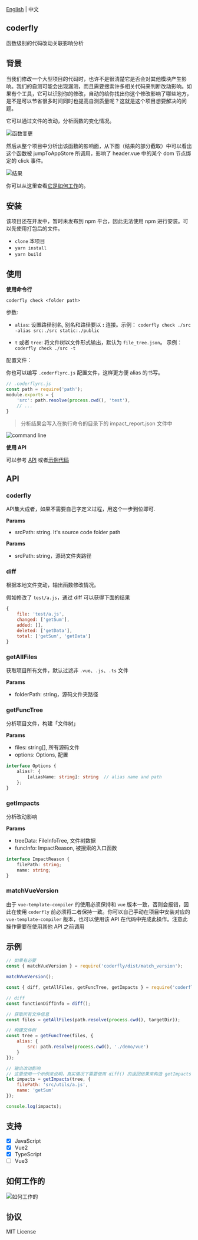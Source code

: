 [English](../README.md) | 中文

## coderfly

函数级别的代码改动关联影响分析

## 背景

当我们修改一个大型项目的代码时，也许不是很清楚它是否会对其他模块产生影响。我们的自测可能会出现漏测，而且需要搜索许多相关代码来判断改动影响。如果有个工具，它可以识别你的修改，自动的给你找出你这个修改影响了哪些地方，是不是可以节省很多时间同时也提高自测质量呢？这就是这个项目想要解决的问题。

它可以通过文件的改动，分析函数的变化情况。

![函数变更](./pics/function_change.png)

然后从整个项目中分析出该函数的影响面，从下图（结果的部分截取）中可以看出这个函数被 jumpToAppStore 所调用，影响了 header.vue 中的某个 dom 节点绑定的 click 事件。

![结果](./pics/impacts.png)

你可以从这里查看[它是如何工作](#如何工作的)的。

## 安装

该项目还在开发中，暂时未发布到 npm 平台，因此无法使用 npm 进行安装。可以先使用打包后的文件。

- `clone` 本项目
- `yarn install`
- `yarn build`

## 使用

**使用命令行**

`coderfly check <folder path>`

参数:

- `alias`: 设置路径别名, 别名和路径要以 **:** 连接。示例： `coderfly check ./src -alias src:./src static:./public`

- `t` 或者 `tree`: 将文件树以文件形式输出，默认为 `file_tree.json`。 示例： `coderfly check ./src -t`

配置文件：

你也可以编写 `.coderflyrc.js` 配置文件，这样更方便 alias 的书写。

```js
// .coderflyrc.js
const path = require('path');
module.exports = {
    'src': path.resolve(process.cwd(), 'test'),
    // ...
}
```

> 分析结果会写入在执行命令的目录下的 impact_report.json 文件中

![command line](./pics/command_line.png)

**使用 API**

可以参考 [API](#api) 或者[示例代码](#示例)

## API 

### coderfly

API集大成者，如果不需要自己字定义过程，用这个一步到位即可.

**Params**

- srcPath: string. It's source code folder path

**Params**

- srcPath: string，源码文件夹路径
### diff

根据本地文件变动，输出函数修改情况。

假如修改了 `test/a.js`，通过 diff 可以获得下面的结果

```js
{
    file: 'test/a.js',
    changed: ['getSum'],
    added: [],
    deleted: ['getData'],
    total: ['getSum', 'getData']
}
```

### getAllFiles

获取项目所有文件，默认过滤非 `.vue`、`.js`、`.ts` 文件

**Params**

- folderPath: string，源码文件夹路径

### getFuncTree

分析项目文件，构建「文件树」

**Params**

- files: string[], 所有源码文件
- options: Options, 配置

```ts
interface Options {
    alias?: {
        [aliasName: string]: string  // alias name and path
    };
}
```

### getImpacts

分析改动影响

**Params**

- treeData: FileInfoTree, 文件树数据
- funcInfo: ImpactReason, 被搜索的入口函数

```ts
interface ImpactReason {
    filePath: string;
    name: string;
}
```

### matchVueVersion

由于 `vue-template-compiler` 的使用必须保持和 `vue` 版本一致，否则会报错，因此在使用 `coderfly` 前必须将二者保持一致。你可以自己手动在项目中安装对应的 `vue-template-compiler` 版本，也可以使用该 API 在代码中完成此操作。注意此操作需要在使用其他 API 之前调用


## 示例

```js
// 如果有必要
const { matchVueVersion } = require('coderfly/dist/match_version');

matchVueVersion();

const { diff, getAllFiles, getFuncTree, getImpacts } = require('coderfly');

// diff
const functionDiffInfo = diff();

// 获取所有文件信息
const files = getAllFiles(path.resolve(process.cwd(), targetDir));

// 构建文件树
const tree = getFuncTree(files, {
    alias: {
        src: path.resolve(process.cwd(), './demo/vue')
    }
});

// 输出改动影响
// 这里使用一个示例来说明，真实情况下需要使用 diff() 的返回结果来构造 getImpacts 的第二个参数
let impacts = getImpacts(tree, {
    filePath: 'src/utils/a.js',
    name: 'getSum'
});

console.log(impacts);
```

## 支持

- [x] JavaScript
- [x] Vue2
- [x] TypeScript
- [ ] Vue3

## 如何工作的

![如何工作的](./pics/how_it_works_cn.png)

## 协议

MIT License